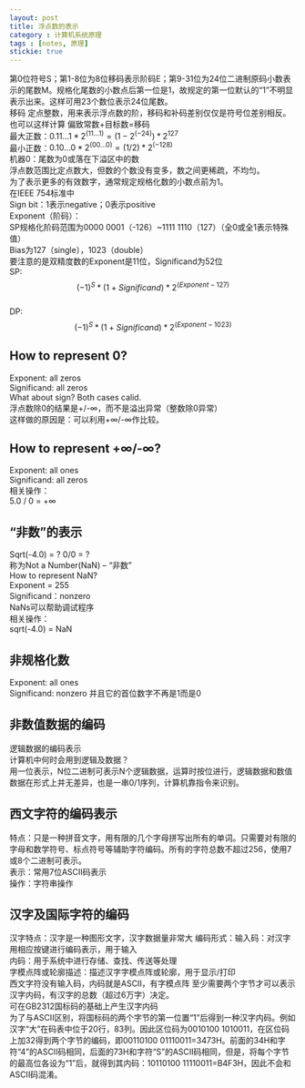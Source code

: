 ```yaml
---
layout: post
title: 浮点数的表示
category : 计算机系统原理
tags : [notes, 原理]
stickie: true
---
```


第0位符号S；第1-8位为8位移码表示阶码E；第9-31位为24位二进制原码小数表示的尾数M。规格化尾数的小数点后第一位是1，故规定的第一位默认的“1”不明显表示出来。这样可用23个数位表示24位尾数。  
移码 定点整数，用来表示浮点数的阶，移码和补码差别仅仅是符号位差别相反。也可以这样计算 偏致常数+目标数=移码  
最大正数：$0.11…1 * 2^{(11…1)}= (1 - 2^{(-24)}) * 2^{127}$  
最小正数：$0.10…0 * 2^{(00…0)} = (1/2) * 2^{(-128)}$  
机器0：尾数为0或落在下溢区中的数  
浮点数范围比定点数大，但数的个数没有变多，数之间更稀疏，不均匀。  
为了表示更多的有效数字，通常规定规格化数的小数点前为1。  
在IEEE 754标准中  
Sign bit：1表示negative；0表示positive  
Exponent（阶码）：  
SP规格化阶码范围为0000 0001（-126）~1111 1110（127）（全0或全1表示特殊值）  
Bias为127（single），1023（double）  
要注意的是双精度数的Exponent是11位，Significand为52位  
SP:$$ (-1)^S * (1 + Significand) * 2^{(Exponent-127)}$$  
DP: $$(-1)^S * (1 + Significand) * 2^{(Exponent-1023)}$$

How to represent 0?
---
Exponent: all zeros  
Significand: all zeros  
What about sign? Both cases calid.  
浮点数除0的结果是+/-∞，而不是溢出异常（整数除0异常）  
这样做的原因是：可以利用+∞/-∞作比较。

How to represent +∞/-∞?
---
Exponent: all ones  
Significand: all zeros  
相关操作：  
5.0 / 0 = +∞

“非数”的表示
---
Sqrt(-4.0) = ?  0/0 = ?  
称为Not a Number(NaN) – “非数”  
How to represent NaN?  
Exponent = 255  
Significand：nonzero  
NaNs可以帮助调试程序  
相关操作：  
sqrt(-4.0) = NaN

非规格化数
---
Exponent: all ones  
Significand: nonzero 
并且它的首位数字不再是1而是0

非数值数据的编码
---
逻辑数据的编码表示  
计算机中何时会用到逻辑及数据？  
用一位表示，N位二进制可表示N个逻辑数据，运算时按位进行，逻辑数据和数值数据在形式上并无差异，也是一串0/1序列，计算机靠指令来识别。

西文字符的编码表示
---
特点：只是一种拼音文字，用有限的几个字母拼写出所有的单词。只需要对有限的字母和数学符号、标点符号等辅助字符编码。所有的字符总数不超过256，使用7或8个二进制可表示。  
表示：常用7位ASCII码表示  
操作：字符串操作

汉字及国际字符的编码
---
汉字特点：汉字是一种图形文字，汉字数据量非常大 
编码形式：输入码：对汉字用相应按键进行编码表示，用于输入  
内码：用于系统中进行存储、查找、传送等处理  
字模点阵或轮廓描述：描述汉字字模点阵或轮廓，用于显示/打印  
西文字符没有输入码，内码就是ASCII，有字模点阵 
至少需要两个字节才可以表示汉字内码，有汉字的总数（超过6万字）决定。  
可在GB2312国标码的基础上产生汉字内码  
为了与ASCII区别，将国标码的两个字节的第一位置“1”后得到一种汉字内码。例如 
汉字“大”在码表中位于20行，83列。因此区位码为0010100 1010011，在区位码上加32得到两个字节的编码，即00110100 01110011=3473H。前面的34H和字符“4”的ASCII码相同，后面的73H和字符“S”的ASCII码相同，但是，将每个字节的最高位各设为“1”后，就得到其内码：10110100 11110011=B4F3H，因此不会和ASCII码混淆。
